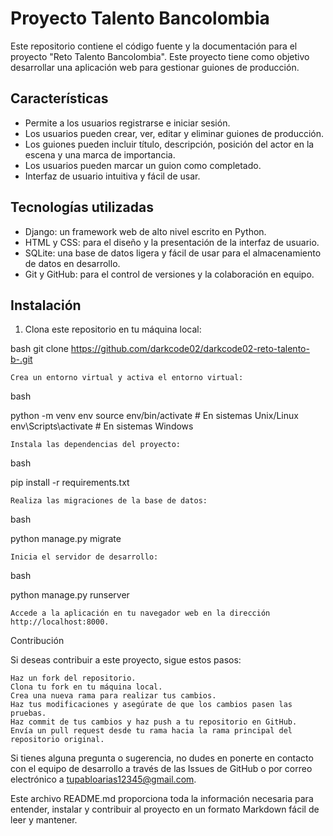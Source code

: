 # Proyecto Talento Bancolombia

Este repositorio contiene el código fuente y la documentación para el proyecto "Reto Talento Bancolombia". Este proyecto tiene como objetivo desarrollar una aplicación web para gestionar guiones de producción.

## Características

- Permite a los usuarios registrarse e iniciar sesión.
- Los usuarios pueden crear, ver, editar y eliminar guiones de producción.
- Los guiones pueden incluir título, descripción, posición del actor en la escena y una marca de importancia.
- Los usuarios pueden marcar un guion como completado.
- Interfaz de usuario intuitiva y fácil de usar.

## Tecnologías utilizadas

- Django: un framework web de alto nivel escrito en Python.
- HTML y CSS: para el diseño y la presentación de la interfaz de usuario.
- SQLite: una base de datos ligera y fácil de usar para el almacenamiento de datos en desarrollo.
- Git y GitHub: para el control de versiones y la colaboración en equipo.

## Instalación

1. Clona este repositorio en tu máquina local:

bash
git clone https://github.com/darkcode02/darkcode02-reto-talento-b-.git

    Crea un entorno virtual y activa el entorno virtual:

bash

python -m venv env
source env/bin/activate  # En sistemas Unix/Linux
env\Scripts\activate     # En sistemas Windows

    Instala las dependencias del proyecto:

bash

pip install -r requirements.txt

    Realiza las migraciones de la base de datos:

bash

python manage.py migrate

    Inicia el servidor de desarrollo:

bash

python manage.py runserver

    Accede a la aplicación en tu navegador web en la dirección http://localhost:8000.

Contribución

Si deseas contribuir a este proyecto, sigue estos pasos:

    Haz un fork del repositorio.
    Clona tu fork en tu máquina local.
    Crea una nueva rama para realizar tus cambios.
    Haz tus modificaciones y asegúrate de que los cambios pasen las pruebas.
    Haz commit de tus cambios y haz push a tu repositorio en GitHub.
    Envía un pull request desde tu rama hacia la rama principal del repositorio original.




Si tienes alguna pregunta o sugerencia, no dudes en ponerte en contacto con el equipo de desarrollo a través de las Issues de GitHub o por correo electrónico a tupabloarias12345@gmail.com.


Este archivo README.md proporciona toda la información necesaria para entender, instalar y contribuir al proyecto en un formato Markdown fácil de leer y mantener.
